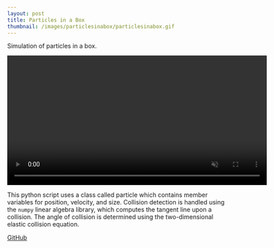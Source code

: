 ```yaml
---
layout: post
title: Particles in a Box
thumbnail: /images/particlesinabox/particlesinabox.gif
---
```


Simulation of particles in a box.

<video width="600" controls="controls" muted plays-inline autoplay>
  <source src="{{ site.baseurl }}/images/particlesinabox/collision.mp4">
</video>

This python script uses a class called particle which contains member variables for position, velocity, and size. Collision detection is handled using the `numpy` linear algebra library, which computes the tangent line upon a collision. The angle of collision is determined using the two-dimensional elastic collision equation.

[GitHub](https://github.com/stuartmcelhany/particles-in-a-box)
